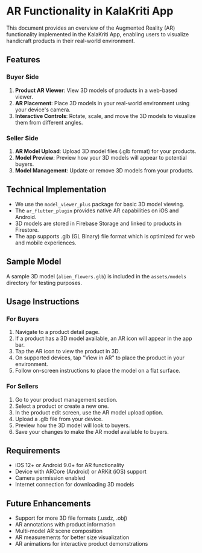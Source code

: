 # AR Functionality in KalaKriti App

This document provides an overview of the Augmented Reality (AR) functionality implemented in the KalaKriti App, enabling users to visualize handicraft products in their real-world environment.

## Features

### Buyer Side

1. **Product AR Viewer**: View 3D models of products in a web-based viewer.
2. **AR Placement**: Place 3D models in your real-world environment using your device's camera.
3. **Interactive Controls**: Rotate, scale, and move the 3D models to visualize them from different angles.

### Seller Side

1. **AR Model Upload**: Upload 3D model files (.glb format) for your products.
2. **Model Preview**: Preview how your 3D models will appear to potential buyers.
3. **Model Management**: Update or remove 3D models from your products.

## Technical Implementation

- We use the `model_viewer_plus` package for basic 3D model viewing.
- The `ar_flutter_plugin` provides native AR capabilities on iOS and Android.
- 3D models are stored in Firebase Storage and linked to products in Firestore.
- The app supports .glb (GL Binary) file format which is optimized for web and mobile experiences.

## Sample Model

A sample 3D model (`alien_flowers.glb`) is included in the `assets/models` directory for testing purposes.

## Usage Instructions

### For Buyers

1. Navigate to a product detail page.
2. If a product has a 3D model available, an AR icon will appear in the app bar.
3. Tap the AR icon to view the product in 3D.
4. On supported devices, tap "View in AR" to place the product in your environment.
5. Follow on-screen instructions to place the model on a flat surface.

### For Sellers

1. Go to your product management section.
2. Select a product or create a new one.
3. In the product edit screen, use the AR model upload option.
4. Upload a .glb file from your device.
5. Preview how the 3D model will look to buyers.
6. Save your changes to make the AR model available to buyers.

## Requirements

- iOS 12+ or Android 9.0+ for AR functionality
- Device with ARCore (Android) or ARKit (iOS) support
- Camera permission enabled
- Internet connection for downloading 3D models

## Future Enhancements

- Support for more 3D file formats (.usdz, .obj)
- AR annotations with product information
- Multi-model AR scene composition
- AR measurements for better size visualization
- AR animations for interactive product demonstrations